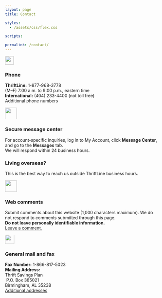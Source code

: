 ```yaml
---
layout: page
title: Contact

styles:
  - /assets/css/flex.css

scripts:

permalink: /contact/
---
```


<section id="contact">
<!-- ROW 1 -->
<div class="usa-grid-full usa-layout-docs-main_content mt10">
  <div class="usa-width-one-twelfth">
    <img src="{{ site.baseurl }}/assets/img/icons/contact_phone.svg" width="28px" alt="" class="">
  </div>
  <div class="usa-width-five-twelfths ">
    <h3 class="mt0">Phone</h3>
    <p class="mt0"><strong>ThriftLine:</strong> 1-877-968-3778<br />
    (M&#8211;F) 7:00 a.m. to 9:00 p.m., eastern time<br />
    <strong>International:</strong> (404) 233-4400 (not toll free)<br />
    Additional phone numbers</p>
  </div>
  <div class="usa-width-one-twelfth">
    <img src="{{ site.baseurl }}/assets/img/icons/contact_secure.svg" height="38" alt="" class="">
  </div>
  <div class="usa-width-five-twelfths ">
    <h3 class="mt0">Secure message center</h3>
    <p class="mt0">For account-specific inquiries, log in to My Account, click <strong>Message Center</strong>, and go to the <strong>Messages</strong> tab.<br />
    We will respond within 24 business hours.</p>
<div class="usa-alert usa-alert-info" >
  <div class="usa-alert-body"><h3 class="usa-alert-heading">Living overseas?</h3>
  <p class="usa-alert-text">This is the best way to reach us outside ThriftLine business hours.</p>
  </div>
</div>
  </div>
</div>
<!-- ROW 2 -->
<div class="usa-grid-full usa-layout-docs-main_content mt10">
  <!-- WEB COMMENTS -->
    <div class="usa-width-one-twelfth">
      <img src="{{ site.baseurl }}/assets/img/icons/contact_comment.svg" height="38" alt="" class="">
    </div>
    <div class="usa-width-five-twelfths ">
      <h3 class="mt0">Web comments</h3>
      <p class="mt0">Submit comments about this website (1,000 characters maximum). We do not respond to comments submitted through this page.<br />
<strong>Do not leave personally identifiable information.</strong><br />
 <a href="#">Leave a comment.</a></p>
    </div>
    <!-- MAIL & FAX -->
    <div class="usa-width-one-twelfth">
      <img src="{{ site.baseurl }}/assets/img/icons/contact_mail.svg" height="30" alt="" class="">
    </div>
    <div class="usa-width-five-twelfths ">
      <h3 class="mt0">General mail and fax</h3>
      <p class="mt0"><strong>Fax Number:</strong> 1-866-817-5023<br />
      <strong>Mailing Address: </strong><br />
      Thrift Savings Plan<br />
 P.O. Box 385021 <br />
      Birmingham, AL 35238<br />
      <a href="#">Additional addresses</a></p>
    </div>
</div>
<!-- ROW 3 -->
</section>
<!-- CONTENT END -->
